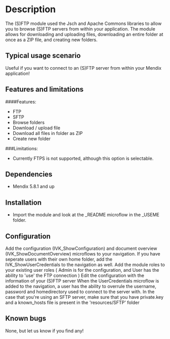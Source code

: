 # Description
The (S)FTP module used the Jsch and Apache Commons libraries to allow you to browse (S)FTP servers from within your application. The module allows for downloading and uploading files, downloading an entire folder at once as a ZIP file, and creating new folders.

## Typical usage scenario
Useful if you want to connect to an (S)FTP server from within your Mendix application!

## Features and limitations
####Features:
* FTP
* SFTP
* Browse folders
* Download / upload file
* Download all files in folder as ZIP
* Create new folder

###Limitations:
* Currently FTPS is not supported, although this option is selectable. 

## Dependencies
* Mendix 5.8.1 and up

## Installation
* Import the module and look at the _README microflow in the _USEME folder.

## Configuration
Add the configuration (IVK_ShowConfiguration) and document overview (IVK_ShowDocumentOverview) microflows to your navigation. If you have seperate users with their own home folder, add the IVK_ShowUserCredentials to the navigation as well.
Add the module roles to your existing user roles ( Admin is for the configuration, and User has the ability to 'use' the FTP connection )
Edit the configuration with the information of  your (S)FTP server
When the UserCredentials microflow is added to the navigation, a user has the ability to overrule the username, password and homedirectory used to connect to the server with.
In the case that you're using an SFTP server, make sure that you have private.key and a known_hosts file is present in the 'resources/SFTP' folder

## Known bugs
None, but let us know if you find any!